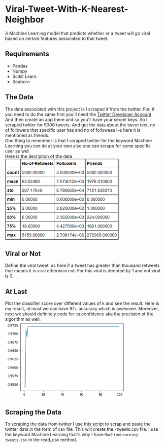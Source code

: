 # Viral-Tweet-With-K-Nearest-Neighbor
A Machine Learning model that predicts whether or a tweet will go viral based on certain 
features associated to that tweet.


## Requirements
-	Pandas
-	Numpy
-	Scikit Learn
-	Seaborn


## The Data
The data associated with this project is I scraped it from the twitter. For, if you need to 
do the same first you'll need the [Twitter Developer Account](https://developer.twitter.com/). And then 
create an app there and so you'll have your secret keys. So I scraped twitter for 5000 tweets. And get the 
data about the tweet text, no of followers that specific user has and no of followees i-e here it is mentioned 
as friends.\
One thing to remember is that I scraped twitter for the keyword Machine Learning you can do at your own also 
one can scrape for some specific user as well.\
Here is the decription of the data 
![Data Description](https://github.com/taneemishere/Viral-Tweet-With-K-Nearest-Neighbor/blob/master/data%20description.PNG)


## Viral or Not
Define the viral tweet, as here if a tweet has greater than thousand retweets that means it is viral otherwise not. For this viral is denoted by 
1 and not viral is 0.


## At Last
Plot the classifier score over different values of k and see the result. Here is my result, at most we can have 97+ accuracy which is awesome. Moreover, next we should definitely code for its confidence aka the precision of the algorithm as well.
![Plot](https://github.com/taneemishere/Viral-Tweet-With-K-Nearest-Neighbor/blob/master/plot.png)

## Scraping the Data
To scraping the data from twitter I use [this script](https://github.com/taneemishere/Viral-Tweet-With-K-Nearest-Neighbor/blob/master/Scraping%20Twitter%20Data%20by%20Keyword.py) to scrap and paste the twitter data in the form of csv file. This will create the <keyword>-tweets.csv file. 
  I use the keyword Machine Learning that's why I have ```MachineLearning-tweets.csv``` in the read_csv method.
